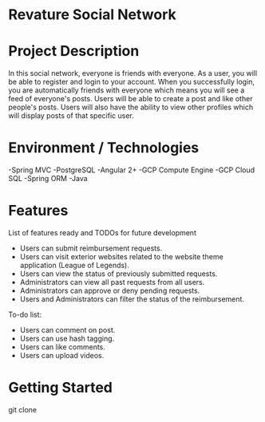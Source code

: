 # Revature Social Network

# Project Description
In this social network, everyone is friends with everyone. As a user, you will be able to register and login to your account. When you successfully login, you are automatically friends with everyone which means you will see a feed of everyone's posts. Users will be able to create a post and like other people's posts. Users will also have the ability to view other profiles which will display posts of that specific user.

# Environment / Technologies
-Spring MVC
-PostgreSQL
-Angular 2+
-GCP Compute Engine
-GCP Cloud SQL
-Spring ORM
-Java

# Features

List of features ready and TODOs for future development

- Users can submit reimbursement requests.
- Users can visit exterior websites related to the website theme application (League of Legends).
- Users can view the status of previously submitted requests.
- Administrators can view all past requests from all users.
- Administrators can approve or deny pending requests.
- Users and Administrators can filter the status of the reimbursement.

To-do list:

- Users can comment on post.
- Users can use hash tagging.
- Users can like comments.
- Users can upload videos.

# Getting Started 

git clone 
